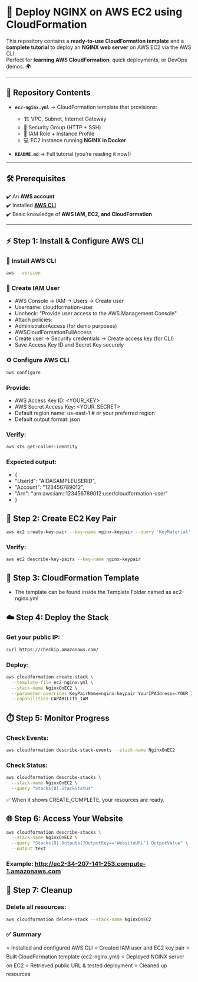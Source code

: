 # 🚀 Deploy NGINX on AWS EC2 using CloudFormation

This repository contains a **ready-to-use CloudFormation template** and a **complete tutorial** to deploy an **NGINX web server** on AWS EC2 via the AWS CLI.  
Perfect for **learning AWS CloudFormation**, quick deployments, or DevOps demos. 🌍

---

## 📂 Repository Contents
- **`ec2-nginx.yml`** → CloudFormation template that provisions:
  - 🏗️ VPC, Subnet, Internet Gateway  
  - 🔐 Security Group (HTTP + SSH)  
  - 👤 IAM Role + Instance Profile  
  - 💻 EC2 instance running **NGINX in Docker**  

- **`README.md`** → Full tutorial (you’re reading it now!)

---

## 🛠️ Prerequisites
✔️ An **AWS account**  
✔️ Installed **[AWS CLI](https://docs.aws.amazon.com/cli/latest/userguide/getting-started-install.html)**  
✔️ Basic knowledge of **AWS IAM, EC2, and CloudFormation**  

---

## ⚡ Step 1: Install & Configure AWS CLI

### 🔽 Install AWS CLI
```bash
aws --version
```
### 🔑 Create IAM User
 - AWS Console → IAM → Users → Create user
 - Username: cloudformation-user
 - Uncheck: "Provide user access to the AWS Management Console"
 - Attach policies:
 - AdministratorAccess (for demo purposes)
 - AWSCloudFormationFullAccess
 - Create user → Security credentials → Create access key (for CLI)
 - Save Access Key ID and Secret Key securely

### ⚙️ Configure AWS CLI
```bash
aws configure
```
### Provide:
 - AWS Access Key ID: <YOUR_KEY>
 - AWS Secret Access Key: <YOUR_SECRET>
 - Default region name: us-east-1    # or your preferred region
 - Default output format: json
### Verify:
```bash
aws sts get-caller-identity
```
### Expected output:
 - {
 - "UserId": "AIDASAMPLEUSERID",
 - "Account": "123456789012",
 - "Arn": "arn:aws:iam::123456789012:user/cloudformation-user"
 - }


## 🔑 Step 2: Create EC2 Key Pair
```bash
aws ec2 create-key-pair --key-name nginx-keypair --query 'KeyMaterial' --output text > nginx-keypair.pem
```
### Verify:
```bash
aws ec2 describe-key-pairs --key-name nginx-keypair
```
## 📝 Step 3: CloudFormation Template
 - The template can be found inside the Template Folder named as ec2-nginx.yml

## ☁️ Step 4: Deploy the Stack

### Get your public IP:
```bash
curl https://checkip.amazonaws.com/
```
### Deploy:
```bash
aws cloudformation create-stack \
  --template-file ec2-nginx.yml \
  --stack-name NginxOnEC2 \
  --parameter-overrides KeyPairName=nginx-keypair YourIPAddress=<YOUR_IP>/32 \
  --capabilities CAPABILITY_IAM
```
## ⏱️ Step 5: Monitor Progress
### Check Events:
```bash
aws cloudformation describe-stack-events --stack-name NginxOnEC2
```
### Check Status: 
```bash
aws cloudformation describe-stacks \
  --stack-name NginxOnEC2 \
  --query "Stacks[0].StackStatus"
```
✅ When it shows CREATE_COMPLETE, your resources are ready.

## 🌐 Step 6: Access Your Website
```bash
aws cloudformation describe-stacks \
  --stack-name NginxOnEC2 \
  --query "Stacks[0].Outputs[?OutputKey=='WebsiteURL'].OutputValue" \
  --output text
```
### Example: http://ec2-34-207-141-253.compute-1.amazonaws.com

## 🧹 Step 7: Cleanup
### Delete all resources:
```bash
aws cloudformation delete-stack --stack-name NginxOnEC2
```

### ✅ Summary

⭐ Installed and configured AWS CLI
⭐ Created IAM user and EC2 key pair
⭐ Built CloudFormation template (ec2-nginx.yml)
⭐ Deployed NGINX server on EC2
⭐ Retrieved public URL & tested deployment
⭐ Cleaned up resources


